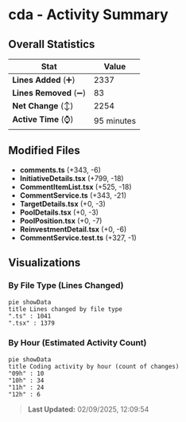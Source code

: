 # cda - Activity Summary 

## Overall Statistics

| Stat                   | Value                                                             |
| ---------------------- | ----------------------------------------------------------------- |
| **Lines Added** (➕)   | 2337                                          |
| **Lines Removed** (➖) | 83                                        |
| **Net Change** (↕)    | 2254                |
| **Active Time** (⌚)   | 95 minutes |


## Modified Files
- **comments.ts** (+343, -6)
- **InitiativeDetails.tsx** (+799, -18)
- **CommentItemList.tsx** (+525, -18)
- **CommentService.ts** (+343, -21)
- **TargetDetails.tsx** (+0, -3)
- **PoolDetails.tsx** (+0, -3)
- **PoolPosition.tsx** (+0, -7)
- **ReinvestmentDetail.tsx** (+0, -6)
- **CommentService.test.ts** (+327, -1)

## Visualizations

### By File Type (Lines Changed)

```mermaid
pie showData
title Lines changed by file type
".ts" : 1041
".tsx" : 1379
```

### By Hour (Estimated Activity Count)

```mermaid
pie showData
title Coding activity by hour (count of changes)
"09h" : 10
"10h" : 34
"11h" : 24
"12h" : 6
```


> **Last Updated:** 02/09/2025, 12:09:54